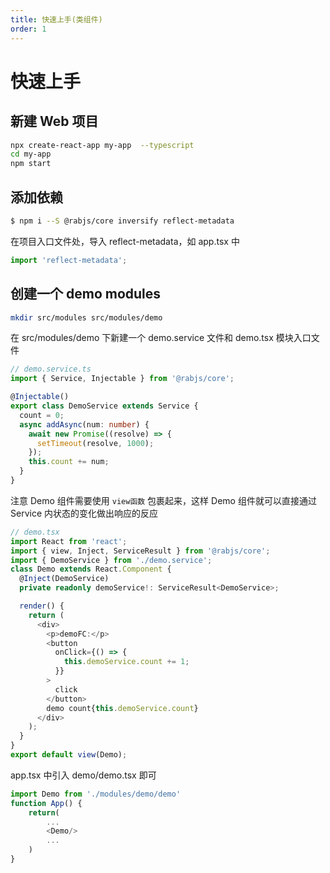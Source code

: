 ```yaml
---
title: 快速上手(类组件)
order: 1
---
```


# 快速上手

## 新建 Web 项目

```bash
npx create-react-app my-app  --typescript
cd my-app
npm start
```

## 添加依赖

```bash
$ npm i --S @rabjs/core inversify reflect-metadata
```

在项目入口文件处，导入 reflect-metadata，如 app.tsx 中

```typescript
import 'reflect-metadata';
```

## 创建一个 demo modules

```bash
mkdir src/modules src/modules/demo
```

在 src/modules/demo 下新建一个 demo.service 文件和 demo.tsx 模块入口文件

```typescript
// demo.service.ts
import { Service, Injectable } from '@rabjs/core';

@Injectable()
export class DemoService extends Service {
  count = 0;
  async addAsync(num: number) {
    await new Promise((resolve) => {
      setTimeout(resolve, 1000);
    });
    this.count += num;
  }
}
```

注意 Demo 组件需要使用 `view函数` 包裹起来，这样 Demo 组件就可以直接通过 Service 内状态的变化做出响应的反应

```typescript jsx
// demo.tsx
import React from 'react';
import { view, Inject, ServiceResult } from '@rabjs/core';
import { DemoService } from './demo.service';
class Demo extends React.Component {
  @Inject(DemoService)
  private readonly demoService!: ServiceResult<DemoService>;

  render() {
    return (
      <div>
        <p>demoFC:</p>
        <button
          onClick={() => {
            this.demoService.count += 1;
          }}
        >
          click
        </button>
        demo count{this.demoService.count}
      </div>
    );
  }
}
export default view(Demo);
```

app.tsx 中引入 demo/demo.tsx 即可

```typescript jsx
import Demo from './modules/demo/demo'
function App() {
    return(
        ...
        <Demo/>
        ...
    )
}
```
